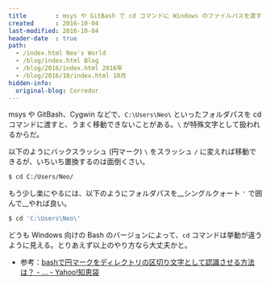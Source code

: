 ```yaml
---
title        : msys や GitBash で cd コマンドに Windows のファイルパスを渡すには
created      : 2016-10-04
last-modified: 2016-10-04
header-date  : true
path:
  - /index.html Neo's World
  - /blog/index.html Blog
  - /blog/2016/index.html 2016年
  - /blog/2016/10/index.html 10月
hidden-info:
  original-blog: Corredor
---
```


msys や GitBash、Cygwin などで、`C:\Users\Neo\` といったフォルダパスを cd コマンドに渡すと、うまく移動できないことがある。`\` が特殊文字として扱われるからだ。

以下のようにバックスラッシュ (円マーク) `\` をスラッシュ `/` に変えれば移動できるが、いちいち置換するのは面倒くさい。

```bash
$ cd C:/Users/Neo/
```

もう少し楽にやるには、以下のようにフォルダパスを__シングルクォート `'` で囲んで__やれば良い。

```bash
$ cd 'C:\Users\Neo\'
```

どうも Windows 向けの Bash のバージョンによって、`cd` コマンドは挙動が違うように見える。とりあえず以上のやり方なら大丈夫かと。

- 参考：[bashで円マークをディレクトリの区切り文字として認識させる方法は？ - ... - Yahoo!知恵袋](http://detail.chiebukuro.yahoo.co.jp/qa/question_detail/q10110696355)
